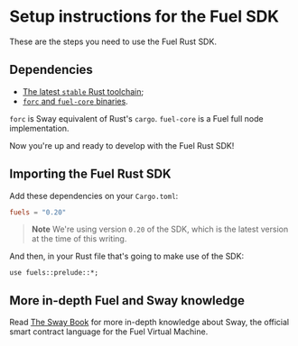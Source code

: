 # Setup instructions for the Fuel SDK

These are the steps you need to use the Fuel Rust SDK.

## Dependencies

- [The latest `stable` Rust toolchain](https://fuellabs.github.io/sway/master/introduction/installation.html);
- [`forc` and `fuel-core` binaries](https://fuellabs.github.io/sway/master/introduction/installation.html#installing-from-cargo).

`forc` is Sway equivalent of Rust's `cargo`. `fuel-core` is a Fuel full node implementation.

Now you're up and ready to develop with the Fuel Rust SDK!

## Importing the Fuel Rust SDK

Add these dependencies on your `Cargo.toml`:

```toml
fuels = "0.20"
```

> **Note** We're using version `0.20` of the SDK, which is the latest version at the time of this writing.

And then, in your Rust file that's going to make use of the SDK:

```rust,ignore
use fuels::prelude::*;
```

## More in-depth Fuel and Sway knowledge

Read [The Sway Book](https://fuellabs.github.io/sway/master/introduction/overview.html) for more in-depth knowledge about Sway, the official smart contract language for the Fuel Virtual Machine.
